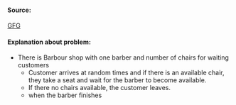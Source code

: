 #### Source:
[GFG](https://www.geeksforgeeks.org/operating-system-sleeping-barber-problem/)

#### Explanation about problem:

* There is Barbour shop with one barber and number of chairs for waiting customers
	* Customer arrives at random times and if there is an available chair, they take a seat and wait for the  barber to become available.
	* If there no chairs available, the customer leaves.
	* when the barber finishes